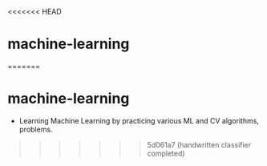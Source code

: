 <<<<<<< HEAD
# machine-learning
=======
# machine-learning

* Learning Machine Learning by practicing various ML and CV algorithms, problems.
>>>>>>> 5d061a7 (handwritten classifier completed)
